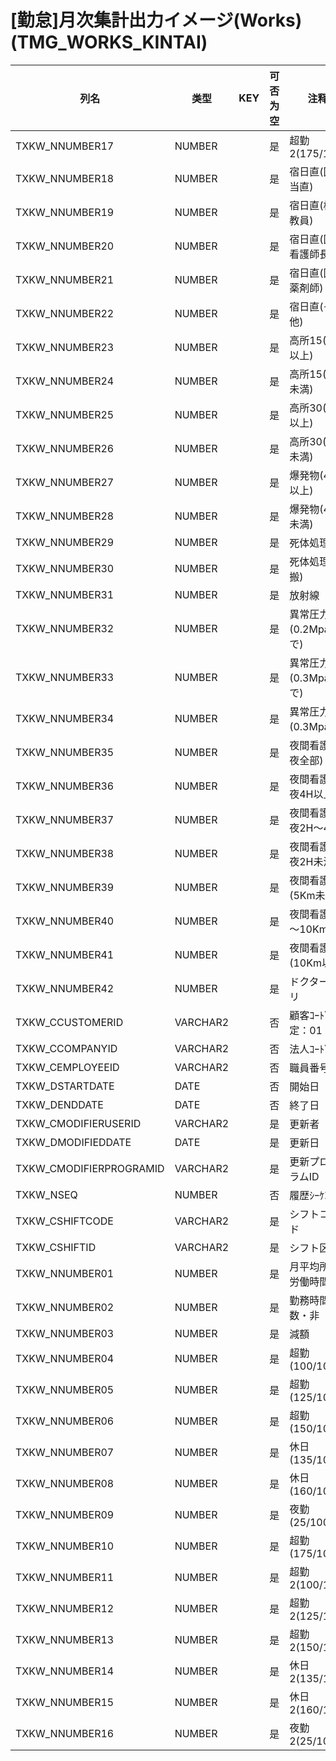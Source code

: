 # [勤怠]月次集計出力イメージ(Works)                                       (TMG_WORKS_KINTAI)
| 列名   | 类型   | KEY  | 可否为空 | 注释   |
| ---- | ---- | ---- | ---- | ---- |
|TXKW_NNUMBER17|NUMBER||是|超勤2(175/100)                                                                              |
|TXKW_NNUMBER18|NUMBER||是|宿日直(医師当直)                                                                                 |
|TXKW_NNUMBER19|NUMBER||是|宿日直(核物教員)                                                                                 |
|TXKW_NNUMBER20|NUMBER||是|宿日直(医病看護師長)                                                                               |
|TXKW_NNUMBER21|NUMBER||是|宿日直(医病薬剤師)                                                                                |
|TXKW_NNUMBER22|NUMBER||是|宿日直(その他)                                                                                  |
|TXKW_NNUMBER23|NUMBER||是|高所15(4H以上)                                                                                |
|TXKW_NNUMBER24|NUMBER||是|高所15(4H未満)                                                                                |
|TXKW_NNUMBER25|NUMBER||是|高所30(4H以上)                                                                                |
|TXKW_NNUMBER26|NUMBER||是|高所30(4H未満)                                                                                |
|TXKW_NNUMBER27|NUMBER||是|爆発物(4H以上)                                                                                 |
|TXKW_NNUMBER28|NUMBER||是|爆発物(4H未満)                                                                                 |
|TXKW_NNUMBER29|NUMBER||是|死体処理                                                                                      |
|TXKW_NNUMBER30|NUMBER||是|死体処理(運搬)                                                                                  |
|TXKW_NNUMBER31|NUMBER||是|放射線                                                                                       |
|TXKW_NNUMBER32|NUMBER||是|異常圧力(0.2Mpaまで)                                                                            |
|TXKW_NNUMBER33|NUMBER||是|異常圧力(0.3Mpaまで)                                                                            |
|TXKW_NNUMBER34|NUMBER||是|異常圧力(0.3Mpa超)                                                                             |
|TXKW_NNUMBER35|NUMBER||是|夜間看護(深夜全部)                                                                                |
|TXKW_NNUMBER36|NUMBER||是|夜間看護(深夜4H以上)                                                                              |
|TXKW_NNUMBER37|NUMBER||是|夜間看護(深夜2H～4H)                                                                             |
|TXKW_NNUMBER38|NUMBER||是|夜間看護(深夜2H未満)                                                                              |
|TXKW_NNUMBER39|NUMBER||是|夜間看護(5Km未満)                                                                               |
|TXKW_NNUMBER40|NUMBER||是|夜間看護(5～10Km)                                                                              |
|TXKW_NNUMBER41|NUMBER||是|夜間看護(10Km以上)                                                                              |
|TXKW_NNUMBER42|NUMBER||是|ドクターヘリ                                                                                    |
|TXKW_CCUSTOMERID|VARCHAR2||否|顧客ｺｰﾄﾞ                        固定：01                                                       |
|TXKW_CCOMPANYID|VARCHAR2||否|法人ｺｰﾄﾞ                                                                                    |
|TXKW_CEMPLOYEEID|VARCHAR2||否|職員番号                                                                                      |
|TXKW_DSTARTDATE|DATE||否|開始日                                                                                       |
|TXKW_DENDDATE|DATE||否|終了日                                                                                       |
|TXKW_CMODIFIERUSERID|VARCHAR2||是|更新者                                                                                       |
|TXKW_DMODIFIEDDATE|DATE||是|更新日                                                                                       |
|TXKW_CMODIFIERPROGRAMID|VARCHAR2||是|更新プログラムID                                                                                 |
|TXKW_NSEQ|NUMBER||否|履歴ｼｰｹﾝｽ                                                                                   |
|TXKW_CSHIFTCODE|VARCHAR2||是|シフトコード                                                                                    |
|TXKW_CSHIFTID|VARCHAR2||是|シフト区分                                                                                     |
|TXKW_NNUMBER01|NUMBER||是|月平均所定労働時間                                                                                 |
|TXKW_NNUMBER02|NUMBER||是|勤務時間数・非                                                                                   |
|TXKW_NNUMBER03|NUMBER||是|減額                                                                                        |
|TXKW_NNUMBER04|NUMBER||是|超勤(100/100)                                                                               |
|TXKW_NNUMBER05|NUMBER||是|超勤(125/100)                                                                               |
|TXKW_NNUMBER06|NUMBER||是|超勤(150/100)                                                                               |
|TXKW_NNUMBER07|NUMBER||是|休日(135/100)                                                                               |
|TXKW_NNUMBER08|NUMBER||是|休日(160/100)                                                                               |
|TXKW_NNUMBER09|NUMBER||是|夜勤(25/100)                                                                                |
|TXKW_NNUMBER10|NUMBER||是|超勤(175/100)                                                                               |
|TXKW_NNUMBER11|NUMBER||是|超勤2(100/100)                                                                              |
|TXKW_NNUMBER12|NUMBER||是|超勤2(125/100)                                                                              |
|TXKW_NNUMBER13|NUMBER||是|超勤2(150/100)                                                                              |
|TXKW_NNUMBER14|NUMBER||是|休日2(135/100)                                                                              |
|TXKW_NNUMBER15|NUMBER||是|休日2(160/100)                                                                              |
|TXKW_NNUMBER16|NUMBER||是|夜勤2(25/100)                                                                               |
